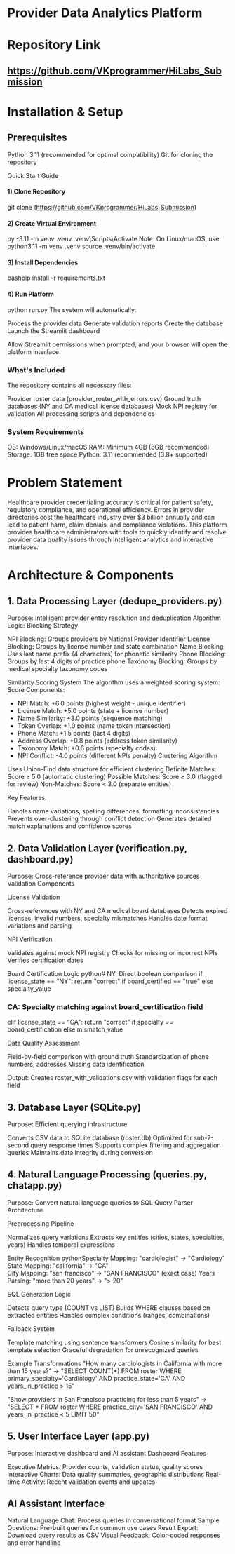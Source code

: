 # Provider Data Analytics Platform
# Repository Link
## https://github.com/VKprogrammer/HiLabs_Submission

# Installation & Setup
## Prerequisites

Python 3.11 (recommended for optimal compatibility)
Git for cloning the repository

Quick Start Guide

#### 1) Clone Repository
git clone (https://github.com/VKprogrammer/HiLabs_Submission)

#### 2) Create Virtual Environment
 py -3.11 -m venv .venv
.venv\Scripts\Activate
Note: On Linux/macOS, use:
python3.11 -m venv .venv
source .venv/bin/activate

#### 3) Install Dependencies
bashpip install -r requirements.txt

#### 4) Run Platform
python run.py
The system will automatically:

Process the provider data
Generate validation reports
Create the database
Launch the Streamlit dashboard

Allow Streamlit permissions when prompted, and your browser will open the platform interface.

### What's Included
The repository contains all necessary files:

Provider roster data (provider_roster_with_errors.csv)
Ground truth databases (NY and CA medical license databases)
Mock NPI registry for validation
All processing scripts and dependencies

### System Requirements

OS: Windows/Linux/macOS
RAM: Minimum 4GB (8GB recommended)
Storage: 1GB free space
Python: 3.11 recommended (3.8+ supported)



# Problem Statement
Healthcare provider credentialing accuracy is critical for patient safety, regulatory compliance, and operational efficiency. Errors in provider directories cost the healthcare industry over $3 billion annually and can lead to patient harm, claim denials, and compliance violations. This platform provides healthcare administrators with tools to quickly identify and resolve provider data quality issues through intelligent analytics and interactive interfaces.

# Architecture & Components
## 1. Data Processing Layer (dedupe_providers.py)
Purpose: Intelligent provider entity resolution and deduplication
Algorithm Logic:
Blocking Strategy

NPI Blocking: Groups providers by National Provider Identifier
License Blocking: Groups by license number and state combination
Name Blocking: Uses last name prefix (4 characters) for phonetic similarity
Phone Blocking: Groups by last 4 digits of practice phone
Taxonomy Blocking: Groups by medical specialty taxonomy codes

Similarity Scoring System
The algorithm uses a weighted scoring system:
Score Components:
- NPI Match: +6.0 points (highest weight - unique identifier)
- License Match: +5.0 points (state + license number)
- Name Similarity: +3.0 points (sequence matching)
- Token Overlap: +1.0 points (name token intersection)
- Phone Match: +1.5 points (last 4 digits)
- Address Overlap: +0.8 points (address token similarity)
- Taxonomy Match: +0.6 points (specialty codes)
- NPI Conflict: -4.0 points (different NPIs penalty)
Clustering Algorithm

Uses Union-Find data structure for efficient clustering
Definite Matches: Score ≥ 5.0 (automatic clustering)
Possible Matches: Score ≥ 3.0 (flagged for review)
Non-Matches: Score < 3.0 (separate entities)

Key Features:

Handles name variations, spelling differences, formatting inconsistencies
Prevents over-clustering through conflict detection
Generates detailed match explanations and confidence scores

## 2. Data Validation Layer (verification.py, dashboard.py)
Purpose: Cross-reference provider data with authoritative sources
Validation Components

License Validation

Cross-references with NY and CA medical board databases
Detects expired licenses, invalid numbers, specialty mismatches
Handles date format variations and parsing


NPI Verification

Validates against mock NPI registry
Checks for missing or incorrect NPIs
Verifies certification dates


Board Certification Logic
python# NY: Direct boolean comparison
if license_state == "NY":
    return "correct" if board_certified == "true" else specialty_value

### CA: Specialty matching against board_certification field
elif license_state == "CA":
    return "correct" if specialty == board_certification else mismatch_value

Data Quality Assessment

Field-by-field comparison with ground truth
Standardization of phone numbers, addresses
Missing data identification



Output: Creates roster_with_validations.csv with validation flags for each field
## 3. Database Layer (SQLite.py)
Purpose: Efficient querying infrastructure

Converts CSV data to SQLite database (roster.db)
Optimized for sub-2-second query response times
Supports complex filtering and aggregation queries
Maintains data integrity during conversion

## 4. Natural Language Processing (queries.py, chatapp.py)
Purpose: Convert natural language queries to SQL
Query Parser Architecture

Preprocessing Pipeline

Normalizes query variations
Extracts key entities (cities, states, specialties, years)
Handles temporal expressions


Entity Recognition
pythonSpecialty Mapping: "cardiologist" → "Cardiology"
State Mapping: "california" → "CA"  
City Mapping: "san francisco" → "SAN FRANCISCO" (exact case)
Years Parsing: "more than 20 years" → "> 20"

SQL Generation Logic

Detects query type (COUNT vs LIST)
Builds WHERE clauses based on extracted entities
Handles complex conditions (ranges, combinations)


Fallback System

Template matching using sentence transformers
Cosine similarity for best template selection
Graceful degradation for unrecognized queries



Example Transformations
"How many cardiologists in California with more than 15 years?"
→ "SELECT COUNT(*) FROM roster WHERE primary_specialty='Cardiology' 
   AND practice_state='CA' AND years_in_practice > 15"

"Show providers in San Francisco practicing for less than 5 years"
→ "SELECT * FROM roster WHERE practice_city='SAN FRANCISCO' 
   AND years_in_practice < 5 LIMIT 50"
   
## 5. User Interface Layer (app.py)
Purpose: Interactive dashboard and AI assistant
Dashboard Features

Executive Metrics: Provider counts, validation status, quality scores
Interactive Charts: Data quality summaries, geographic distributions
Real-time Activity: Recent validation events and updates

## AI Assistant Interface

Natural Language Chat: Process queries in conversational format
Sample Questions: Pre-built queries for common use cases
Result Export: Download query results as CSV
Visual Feedback: Color-coded responses and error handling


